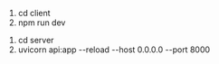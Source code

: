 <!-- รันฝั่ง client -->
1. cd client
2. npm run dev

<!-- รันฝัง server -->
1. cd server
2. uvicorn api:app --reload --host 0.0.0.0 --port 8000